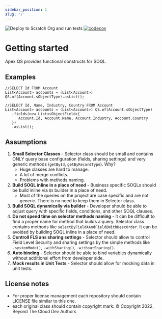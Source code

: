 ```yaml
---
sidebar_position: 1
slug: '/'
---
```


![Deploy to Scratch Org and run tests](https://github.com/beyond-the-cloud-dev/query-selector/actions/workflows/ci.yml/badge.svg)
[![codecov](https://codecov.io/gh/beyond-the-cloud-dev/query-selector/branch/main/graph/badge.svg)](https://codecov.io/gh/beyond-the-cloud-dev/query-selector)

# Getting started

Apex QS provides functional constructs for SOQL.

## Examples

```apex
//SELECT Id FROM Account
List<Account> accounts = (List<Account>) QS.of(Account.sObjectType).asList();
```

```apex
//SELECT Id, Name, Industry, Country FROM Account
List<Account> accounts = (List<Account>) QS.of(Account.sObjectType)
   .fields(new List<sObjectField>{
      Account.Id, Account.Name, Account.Industry, Account.Country
   })
   .asList();
```

## Assumptions

1. **Small Selector Classes** - Selector class should be small and contains ONLY query base configuration (fields, sharing settings) and very generic methods (`getById`, `getByRecordType`). Why?
   - Huge classes are hard to manage.
   - A lot of merge conflicts.
   - Problems with methods naming.
2. **Build SOQL inline in a place of need** - Business specific SOQLs should be build inline via `QS` builder in a place of need.
   - Most of the queries on the project are case specific and are not generic. There is no need to keep them in Selector class.
3. **Build SOQL dynamically via builder** - Developer should be able to adjust query with specific fields, conditions, and other SOQL clauses.
4. **Do not spend time on selector methods naming** - It can be difficult to find a proper name for method that builds a query. Selector class contains methods like `selectByFieldAAndFieldBWithDescOrder`. It can be avoided by building SOQL inline in a place of need.
5. **Controll FLS ans sharing settings** - Selector should allow to control Field Level Security and sharing settings by the simple methods like `.systemMode()`, `.withSharing()`, `.withoutSharing()`.
6. **Auto binding** - Selector should be able to bind variables dynamically without additional effort from developer side.
7. **Mock results in Unit Tests** - Selector should allow for mocking data in unit tests.

## License notes

- For proper license management each repository should contain LICENSE file similar to this one.
- each original class should contain copyright mark: © Copyright 2022, Beyond The Cloud Dev Authors

